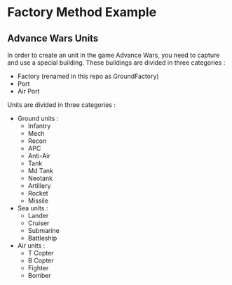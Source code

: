 # Factory Method Example

## Advance Wars Units

In order to create an unit in the game Advance Wars, you need to capture and use a special building. These buildings are divided in three categories :
- Factory (renamed in this repo as GroundFactory)
- Port
- Air Port

Units are divided in three categories : 
- Ground units : 
    - Infantry
    - Mech
    - Recon     
    - APC       
    - Anti-Air  
    - Tank      
    - Md Tank   
    - Neotank   
    - Artillery 
    - Rocket    
    - Missile 
- Sea units :
  - Lander    
  - Cruiser   
  - Submarine 
  - Battleship
- Air units :
  - T Copter  
  - B Copter  
  - Fighter   
  - Bomber 

